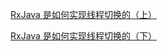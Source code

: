 

[RxJava 是如何实现线程切换的（上）](https://www.jianshu.com/p/3dd582bb10cc)

[RxJava 是如何实现线程切换的（下）](https://www.jianshu.com/p/88aa273d37be)